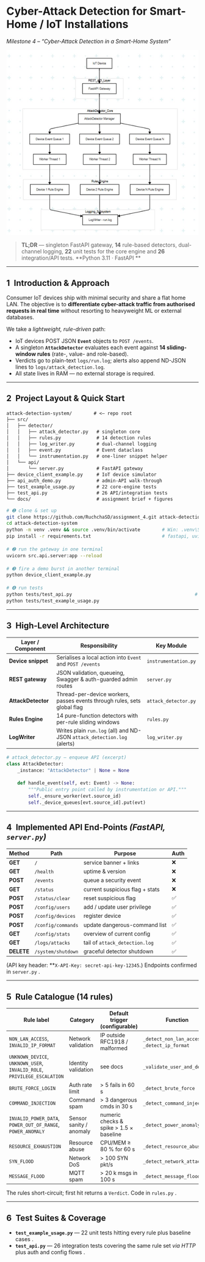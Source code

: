 

# Cyber-Attack Detection for Smart-Home / IoT Installations

*Milestone 4 – “Cyber-Attack Detection in a Smart-Home System”*

<p align="center">
  <img src="docs/System_architecture.jpeg" width="640" alt="System architecture"/>
</p>

> **TL;DR** — singleton FastAPI gateway, **14** rule-based detectors, dual-channel logging, **22** unit tests for the core engine and **26** integration/API tests.
> **Python 3.11 · FastAPI **

---

## 1 Introduction & Approach

Consumer IoT devices ship with minimal security and share a flat home LAN.
The objective is to **differentiate cyber-attack traffic from authorised requests in real time** without resorting to heavyweight ML or external databases.

We take a *lightweight, rule-driven* path:

* IoT devices POST JSON **`Event`** objects to `POST /events`.
* A singleton **`AttackDetector`** evaluates each event against **14 sliding-window rules** (rate-, value- and role-based).
* Verdicts go to plain-text `logs/run.log`; alerts also append ND-JSON lines to `logs/attack_detection.log`.
* All state lives in RAM — no external storage is required.

---

## 2 Project Layout & Quick Start

```
attack-detection-system/        # <— repo root
├── src/
│   ├── detector/
│   │   ├── attack_detector.py   # singleton core
│   │   ├── rules.py             # 14 detection rules
│   │   ├── log_writer.py        # dual-channel logging
│   │   ├── event.py             # Event dataclass
│   │   └── instrumentation.py   # one-liner snippet helper
│   └── api/
│       └── server.py            # FastAPI gateway
├── device_client_example.py     # IoT device simulator
├── api_auth_demo.py             # admin-API walk-through
├── test_example_usage.py        # 22 core-engine tests
├── test_api.py                  # 26 API/integration tests
└── docs/                        # assignment brief + figures
```

```bash
# ➊ clone & set up
git clone https://github.com/RuchchaSD/assignment_4.git attack-detection-system
cd attack-detection-system
python -m venv .venv && source .venv/bin/activate        # Win: .venv\Scripts\activate
pip install -r requirements.txt                          # fastapi, uvicorn, pytest …

# ➋ run the gateway in one terminal
uvicorn src.api.server:app --reload

# ➌ fire a demo burst in another terminal
python device_client_example.py

# ➍ run tests
python tests/test_api.py                                             # should report 48 tests = 22 + 26
python tests/test_example_usage.py
```

---

## 3 High-Level Architecture

| Layer / Component  | Responsibility                                                           | Key Module           |
| ------------------ | ------------------------------------------------------------------------ | -------------------- |
| **Device snippet** | Serialises a local action into `Event` and `POST /events`                | `instrumentation.py` |
| **REST gateway**   | JSON validation, queueing, Swagger & auth-guarded admin routes           | `server.py`          |
| **AttackDetector** | Thread-per-device workers, passes events through rules, sets global flag | `attack_detector.py` |
| **Rules Engine**   | 14 pure-function detectors with per-rule sliding windows                 | `rules.py`           |
| **LogWriter**      | Writes plain `run.log` (all) and ND-JSON `attack_detection.log` (alerts) | `log_writer.py`      |

```python
# attack_detector.py – enqueue API (excerpt)
class AttackDetector:
    _instance: "AttackDetector" | None = None

    def handle_event(self, evt: Event) -> None:
        """Public entry point called by instrumentation or API."""
        self._ensure_worker(evt.source_id)
        self._device_queues[evt.source_id].put(evt)
```



---

## 4 Implemented API End-Points  *(FastAPI, `server.py`)*

| Method     | Path               | Purpose                         | Auth |
| ---------- | ------------------ | ------------------------------- | ---- |
| **GET**    | `/`                | service banner + links          | ❌    |
| **GET**    | `/health`          | uptime & version                | ❌    |
| **POST**   | `/events`          | queue a security event          | ❌    |
| **GET**    | `/status`          | current suspicious flag + stats | ❌    |
| **POST**   | `/status/clear`    | reset suspicious flag           | ✅    |
| **POST**   | `/config/users`    | add / update user privilege     | ✅    |
| **POST**   | `/config/devices`  | register device                 | ✅    |
| **POST**   | `/config/commands` | update dangerous-command list   | ✅    |
| **GET**    | `/config/stats`    | overview of current config      | ✅    |
| **GET**    | `/logs/attacks`    | tail of `attack_detection.log`  | ✅    |
| **DELETE** | `/system/shutdown` | graceful detector shutdown      | ✅    |

(API key header: \*\*`X-API-Key: secret-api-key-12345`.)
Endpoints confirmed in `server.py` .

---

## 5 Rule Catalogue (14 rules)

| Rule label                                                               | Category                | Default trigger (configurable)          | Function                                      |
| ------------------------------------------------------------------------ | ----------------------- | --------------------------------------- | --------------------------------------------- |
| `NON_LAN_ACCESS`, `INVALID_IP_FORMAT`                                    | Network validation      | IP outside RFC1918 / malformed          | `_detect_non_lan_access`, `_detect_ip_format` |
| `UNKNOWN_DEVICE`, `UNKNOWN_USER`, `INVALID_ROLE`, `PRIVILEGE_ESCALATION` | Identity validation     | see docs                                | `_validate_user_and_device`                   |
| `BRUTE_FORCE_LOGIN`                                                      | Auth rate limit         | > 5 fails in 60 s                       | `_detect_brute_force`                         |
| `COMMAND_INJECTION`                                                      | Command spam            | > 3 dangerous cmds in 30 s              | `_detect_command_injection`                   |
| `INVALID_POWER_DATA`, `POWER_OUT_OF_RANGE`, `POWER_ANOMALY`              | Sensor sanity / anomaly | numeric checks & spike > 1.5 × baseline | `_detect_power_anomaly`                       |
| `RESOURCE_EXHAUSTION`                                                    | Resource abuse          | CPU/MEM ≥ 80 % for 60 s                 | `_detect_resource_abuse`                      |
| `SYN_FLOOD`                                                              | Network DoS             | > 100 SYN pkt/s                         | `_detect_network_attack`                      |
| `MESSAGE_FLOOD`                                                          | MQTT spam               | > 20 k msgs in 100 s                    | `_detect_message_flood`                       |

The rules short-circuit; first hit returns a `Verdict`. Code in `rules.py` .

---

## 6 Test Suites & Coverage

* **`test_example_usage.py`** — 22 unit tests hitting every rule plus baseline cases .
* **`test_api.py`** — 26 integration tests covering the same rule set *via HTTP* plus auth and config flows .


